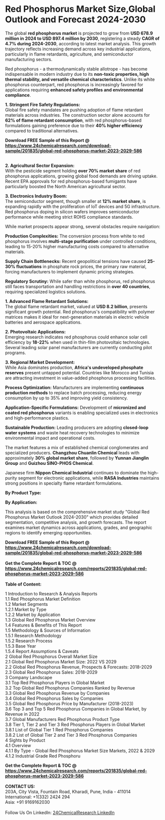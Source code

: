 <h1>Red Phosphorus Market Size,Global Outlook and Forecast 2024-2030</h1><p>The global <strong>red phosphorus market</strong> is projected to grow from <strong>USD 678.9 million in 2024 to USD 897.4 million by 2030</strong>, registering a steady <strong>CAGR of 4.7% during 2024-2030</strong>, according to latest market analysis. This growth trajectory reflects increasing demand across key industrial applications, particularly in flame retardants, agriculture, and semiconductor manufacturing sectors.</p><p>Red phosphorus - a thermodynamically stable allotrope - has become indispensable in modern industry due to its <strong>non-toxic properties, high thermal stability, and versatile chemical characteristics</strong>. Unlike its white phosphorus counterpart, red phosphorus is increasingly favored for applications requiring <strong>enhanced safety profiles and environmental compliance</strong>.</p><p><strong>1. Stringent Fire Safety Regulations:</strong><br>
Global fire safety mandates are pushing adoption of flame retardant materials across industries. The construction sector alone accounts for <strong>62% of flame retardant consumption</strong>, with red phosphorus-based formulations gaining preference due to their <strong>40% higher efficiency</strong> compared to traditional alternatives.</p><div><b>Download FREE Sample of this Report @ 
            <a href="https://www.24chemicalresearch.com/download-sample/201835/global-red-phosphorus-market-2023-2029-586">
            https://www.24chemicalresearch.com/download-sample/201835/global-red-phosphorus-market-2023-2029-586</a></b></div><br><p><strong>2. Agricultural Sector Expansion:</strong><br>
With the pesticide segment holding <strong>over 70% market share</strong> of red phosphorus applications, growing global food demands are driving uptake. Recent EPA approvals for red phosphorus-based fumigants have particularly boosted the North American agricultural sector.</p><p><strong>3. Electronics Industry Boom:</strong><br>
The semiconductor segment, though smaller at <strong>12% market share</strong>, is expanding rapidly with the proliferation of IoT devices and 5G infrastructure. Red phosphorus doping in silicon wafers improves semiconductor performance while meeting strict ROHS compliance standards.</p><p>While market prospects appear strong, several obstacles require navigation:</p><p><strong>Production Complexities:</strong> The conversion process from white to red phosphorus involves <strong>multi-stage purification</strong> under controlled conditions, leading to 15-20% higher manufacturing costs compared to alternative materials.</p><p><strong>Supply Chain Bottlenecks:</strong> Recent geopolitical tensions have caused <strong>25-30% fluctuations</strong> in phosphate rock prices, the primary raw material, forcing manufacturers to implement dynamic pricing strategies.</p><p><strong>Regulatory Scrutiny:</strong> While safer than white phosphorus, red phosphorus still faces transportation and handling restrictions in <strong>over 40 countries</strong>, requiring specialized logistics solutions.</p><p><strong>1. Advanced Flame Retardant Solutions:</strong><br>
The global flame retardant market, valued at <strong>USD 8.2 billion</strong>, presents significant growth potential. Red phosphorus's compatibility with polymer matrices makes it ideal for next-generation materials in electric vehicle batteries and aerospace applications.</p><p><strong>2. Photovoltaic Applications:</strong><br>
Emerging research indicates red phosphorus could enhance solar cell efficiency by <strong>18-22%</strong> when used in thin-film photovoltaic technologies. Several leading solar panel manufacturers are currently conducting pilot programs.</p><p><strong>3. Regional Market Development:</strong><br>
While Asia dominates production, <strong>Africa's undeveloped phosphate reserves</strong> present untapped potential. Countries like Morocco and Tunisia are attracting investment in value-added phosphorus processing facilities.</p><p><strong>Process Optimization:</strong> Manufacturers are implementing <strong>continuous production methods</strong> to replace batch processing, reducing energy consumption by up to 35% and improving yield consistency.</p><p><strong>Application-Specific Formulations:</strong> Development of <strong>micronized and coated red phosphorus</strong> variants is enabling specialized uses in electronics and high-performance plastics.</p><p><strong>Sustainable Production:</strong> Leading producers are adopting <strong>closed-loop water systems</strong> and waste heat recovery technologies to minimize environmental impact and operational costs.</p><p>The market features a mix of established chemical conglomerates and specialized producers. <strong>Changzhou Chuanlin Chemical</strong> leads with approximately <strong>30% global market share</strong>, followed by <strong>Yunnan Jianglin Group</strong> and <strong>Guizhou SINO-PHOS Chemical</strong>.</p><p>Japanese firm <strong>Nippon Chemical Industrial</strong> continues to dominate the high-purity segment for electronic applications, while <strong>RASA Industries</strong> maintains strong positions in specialty flame retardant formulations.</p><p><strong>By Product Type:</strong></p><p><strong>By Application:</strong></p><p>This analysis is based on the comprehensive market study "Global Red Phosphorus Market Outlook 2024-2030" which provides detailed segmentation, competitive analysis, and growth forecasts. The report examines market dynamics across applications, grades, and geographic regions to identify emerging opportunities.</p><div><b>Download FREE Sample of this Report @ 
            <a href="https://www.24chemicalresearch.com/download-sample/201835/global-red-phosphorus-market-2023-2029-586">
            https://www.24chemicalresearch.com/download-sample/201835/global-red-phosphorus-market-2023-2029-586</a></b></div><br><div><b>Get the Complete Report & TOC @ 
            <a href="https://www.24chemicalresearch.com/reports/201835/global-red-phosphorus-market-2023-2029-586">
            https://www.24chemicalresearch.com/reports/201835/global-red-phosphorus-market-2023-2029-586</a></b></div><br>
            <b>Table of Content:</b><p>1 Introduction to Research & Analysis Reports<br />
    1.1 Red Phosphorus Market Definition<br />
    1.2 Market Segments<br />
        1.2.1 Market by Type<br />
        1.2.2 Market by Application<br />
    1.3 Global Red Phosphorus Market Overview<br />
    1.4 Features & Benefits of This Report<br />
    1.5 Methodology & Sources of Information<br />
        1.5.1 Research Methodology<br />
        1.5.2 Research Process<br />
        1.5.3 Base Year<br />
        1.5.4 Report Assumptions & Caveats<br />
2 Global Red Phosphorus Overall Market Size<br />
    2.1 Global Red Phosphorus Market Size: 2022 VS 2029<br />
    2.2 Global Red Phosphorus Revenue, Prospects & Forecasts: 2018-2029<br />
    2.3 Global Red Phosphorus Sales: 2018-2029<br />
3 Company Landscape<br />
    3.1 Top Red Phosphorus Players in Global Market<br />
    3.2 Top Global Red Phosphorus Companies Ranked by Revenue<br />
    3.3 Global Red Phosphorus Revenue by Companies<br />
    3.4 Global Red Phosphorus Sales by Companies<br />
    3.5 Global Red Phosphorus Price by Manufacturer (2018-2023)<br />
    3.6 Top 3 and Top 5 Red Phosphorus Companies in Global Market, by Revenue in 2022<br />
    3.7 Global Manufacturers Red Phosphorus Product Type<br />
    3.8 Tier 1, Tier 2 and Tier 3 Red Phosphorus Players in Global Market<br />
        3.8.1 List of Global Tier 1 Red Phosphorus Companies<br />
        3.8.2 List of Global Tier 2 and Tier 3 Red Phosphorus Companies<br />
4 Sights by Product<br />
    4.1 Overview<br />
        4.1.1 By Type - Global Red Phosphorus Market Size Markets, 2022 & 2029<br />
        4.1.2 Industrial Grade Red Phosphoru</p><div><b>Get the Complete Report & TOC @ 
            <a href="https://www.24chemicalresearch.com/reports/201835/global-red-phosphorus-market-2023-2029-586">
            https://www.24chemicalresearch.com/reports/201835/global-red-phosphorus-market-2023-2029-586</a></b></div><br><b>CONTACT US:</b><br>
            203A, City Vista, Fountain Road, Kharadi, Pune, India - 411014<br>
            International: +1(332) 2424 294<br>
            Asia: +91 9169162030 <br><br>
            Follow Us On LinkedIn: <a href="https://www.linkedin.com/company/24chemicalresearch/">24ChemicalResearch LinkedIn</a>